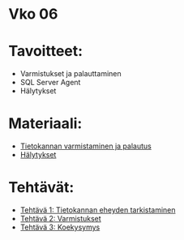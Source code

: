 # Vko 06
# Tavoitteet:

- Varmistukset ja palauttaminen
- SQL Server Agent
- Hälytykset

# Materiaali:

- [Tietokannan varmistaminen ja palautus](varmistus_ja_palautus.md)
- [Hälytykset](alertit.md)

# Tehtävät:   

- [Tehtävä 1: Tietokannan eheyden tarkistaminen](Tehtava_01.md)
- [Tehtävä 2: Varmistukset](Tehtava_02.md)
- [Tehtävä 3: Koekysymys](Tehtava_03.md)  

<!-- 
- [ SQL Serverin dbcc komento ](SQL_Server_dbcc_komento.pdf)
- [ Luentokalvot ](Luentokalvot_06.pdf)
- [ Luentojen tietokantojen eheyteen liittyvien kysymysten vastaukset ](Luentojen_vko6n_tietokantojen_ehdeyden_vastaukset.pdf)
- [ Esimerkki 1: AdventureWorks tietokannan eheyden tarkistaminen ](Esimerkki_01.md)
- [ Opetusvideo: AdventureWorks tietokannan eheyden tarkistaminen](https://video.haaga-helia.fi/media/t/0_cpxgxqxg)
- [ Esimerkki 2: AdventureWorks tietokannan erään taulun eheyden tarkistaminen ](Esimerkki_02.md)
- [ Windows Performance Monitor ](Windows_Performance_Monitor.pdf)


-->